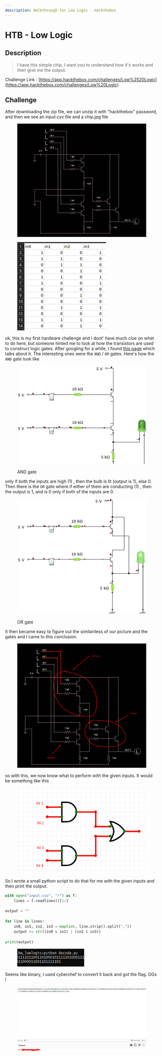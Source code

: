 ```yaml
---
description: Walkthrough for Low Logic - Hackthebox
---
```


# HTB - Low Logic

## Description

> I have this simple chip, I want you to understand how it's works and then give me the output.

Challenge Link : [https://app.hackthebox.com/challenges/Low%2520Logic](https://app.hackthebox.com/challenges/Low%20Logic)

## Challenge

After downloading the zip file, we can unzip it with "hackthebox" password, and then we see an input.csv file and a chip.jpg file

<figure><img src="../.gitbook/assets/chip.jpg" alt=""><figcaption></figcaption></figure>

<figure><img src="../.gitbook/assets/image (5) (1) (1).png" alt=""><figcaption></figcaption></figure>

ok, this is my first hardware challenge and I dont' have much clue on what to do here, but someone hinted me to look at how the transistors are used to construct logic gates. After googling for a while, I found [this page](https://www.instructables.com/Logic-Gates-with-NPN-transistors/) which talks about it. The interesting ones were the `AND` / `OR` gates. Here's how the `AND` gate look like

<figure><img src="../.gitbook/assets/image (2) (1) (1) (1) (1).png" alt=""><figcaption><p>AND gate</p></figcaption></figure>

only if both the inputs are high (1) , then the bulb is lit (output is 1), else 0. \
Then there is the `OR` gate where if either of them are conducting (1) , then the output is 1, and is 0 only if both of the inputs are 0.

<figure><img src="../.gitbook/assets/image (4) (1) (1) (1) (1).png" alt=""><figcaption><p>OR gate</p></figcaption></figure>

It then became easy to figure out the similaritess of our picture and the gates and I came to this conclusion.

<figure><img src="../.gitbook/assets/image (1) (1) (1) (1) (1) (1) (1).png" alt=""><figcaption></figcaption></figure>

so with this, we now know what to perform with the given inputs. It would be something like this&#x20;

<figure><img src="../.gitbook/assets/image (5) (1) (1) (1).png" alt=""><figcaption></figcaption></figure>

So I wrote a small python script to do that for me with the given inputs and then print the output.

```python
with open("input.csv", "r") as f:
    lines = f.readlines()[1:]

output = ""

for line in lines:
    in0, in1, in2, in3 = map(int, line.strip().split(","))
    output += str((in0 & in1) | (in2 & in3))

print(output)

```

<figure><img src="../.gitbook/assets/image (6) (1) (1).png" alt=""><figcaption></figcaption></figure>

Seems like binary, I used cyberchef to convert it back and got the flag. GGs !

<figure><img src="../.gitbook/assets/image (7) (1) (1).png" alt=""><figcaption></figcaption></figure>

